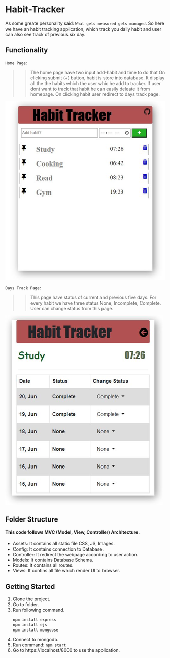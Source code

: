 # Habit-Tracker
As some greate personality said: `What gets measured gets managed`. So here we have an habit tracking application, which track you daily habit and user can also see track of previous six day.

## Functionality
` Home Page: `
>> The home page have two input add-habit and time to do that 
>> On clicking submit (+) button, habit is store into database.
>> It display all the the habits which the user whic he add to tracker. 
>> If user dont want to track that habit he can easily deleate it from homepage.
>> On clicking habit user redirect to days track page.

![Homepage](/assets/images/homepage.JPG)

` Days Track Page: `
>> This page have status of current and previous five days.
>> For every habit we have three status None, Incomplete, Complete.
>> User can change status from this page. 

![DaysTrack](/assets/images/details.JPG)


## Folder Structure
 #### This code follows MVC (Model, View, Controller) Architecture.
- Assets: It contains all static file CSS, JS, Images.
- Config: It contains connection to Database.
- Controller: It redirect the webpage according to user action.
- Models: It contains Database Schema.
- Routes: It contains all routes.
- Views: It contins all file which render UI to browser.

## Getting Started
1. Clone the project.
2. Go to folder.
3. Run following command.
    ``` 
    npm install express
    npm install ejs
    npm install mongoose 
    ```
4. Connect to mongodb.
5. Run command: `npm start`
6. Go to https://localhost/8000 to use the application.


